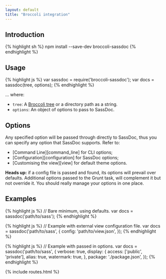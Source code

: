 ```yaml
---
layout: default
title: "Broccoli integration"
---
```


## Introduction

{% highlight sh %}
npm install --save-dev broccoli-sassdoc
{% endhighlight %}

## Usage

{% highlight js %}
var sassdoc = require('broccoli-sassdoc');
var docs = sassdoc(tree, options);
{% endhighlight %}

... where:

* `tree`: A [Broccoli tree](https://github.com/broccolijs/broccoli#plugin-api-specification) or a directory path as a string.
* `options`: An object of options to pass to SassDoc.

## Options

Any specified option will be passed through directly to SassDoc, thus you can
specify any option that SassDoc supports. Refer to:

* [Command Line][command_line] for CLI options;
* [Configuration][configuration] for SassDoc options;
* [Customising the view][view] for default theme options.

<p class="note note--info">
  <strong>Heads up:</strong> if a config file is passed
and found, its options will prevail over defaults. Additional options passed to
the Grunt task, will complement it but not override it.
You should really manage your options in one place.
</p>

## Examples

{% highlight js %}
// Bare minimum, using defaults.
var docs = sassdoc('path/to/sass');
{% endhighlight %}

{% highlight js %}
// Example with external view configuration file.
var docs = sassdoc('path/to/sass', {
    config: 'path/to/view.json',
});
{% endhighlight %}

{% highlight js %}
// Example with passed in options.
var docs = sassdoc('path/to/sass', {
    verbose: true,
    display: {
      access: ['public', 'private'],
      alias: true,
      watermark: true,
    },
    package: './package.json',
});
{% endhighlight %}

{% include routes.html %}
